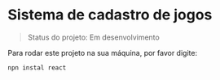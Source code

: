# Sistema de cadastro de jogos
> Status do projeto: Em desenvolvimento

Para rodar este projeto na sua máquina, por favor digite:

````
npn instal react
